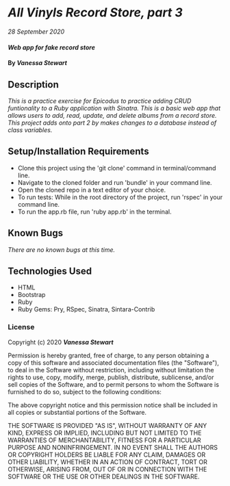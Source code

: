 # _All Vinyls Record Store, part 3_

_28 September 2020_

#### _Web app for fake record store_

#### By _**Vanessa Stewart**_

## Description

_This is a practice exercise for Epicodus to practice adding CRUD funtionality to a Ruby application with Sinatra. This is a basic web app that allows users to add, read, update, and delete albums from a record store. This project adds onto part 2 by makes changes to a database instead of class variables._

## Setup/Installation Requirements

- Clone this project using the 'git clone' command in terminal/command line.
- Navigate to the cloned folder and run 'bundle' in your command line.
- Open the cloned repo in a text editor of your choice.
- To run tests: While in the root directory of the project, run 'rspec' in your command line.
- To run the app.rb file, run 'ruby app.rb' in the terminal.

## Known Bugs

_There are no known bugs at this time._

## Technologies Used

* HTML
* Bootstrap
* Ruby
* Ruby Gems: Pry, RSpec, Sinatra, Sintara-Contrib

### License

Copyright (c) 2020 **_Vanessa Stewart_**

Permission is hereby granted, free of charge, to any person obtaining a copy of this software and associated documentation files (the "Software"), to deal in the Software without restriction, including without limitation the rights to use, copy, modify, merge, publish, distribute, sublicense, and/or sell copies of the Software, and to permit persons to whom the Software is furnished to do so, subject to the following conditions:

The above copyright notice and this permission notice shall be included in all copies or substantial portions of the Software.

THE SOFTWARE IS PROVIDED "AS IS", WITHOUT WARRANTY OF ANY KIND, EXPRESS OR IMPLIED, INCLUDING BUT NOT LIMITED TO THE WARRANTIES OF MERCHANTABILITY, FITNESS FOR A PARTICULAR PURPOSE AND NONINFRINGEMENT. IN NO EVENT SHALL THE AUTHORS OR COPYRIGHT HOLDERS BE LIABLE FOR ANY CLAIM, DAMAGES OR OTHER LIABILITY, WHETHER IN AN ACTION OF CONTRACT, TORT OR OTHERWISE, ARISING FROM, OUT OF OR IN CONNECTION WITH THE SOFTWARE OR THE USE OR OTHER DEALINGS IN THE SOFTWARE.
